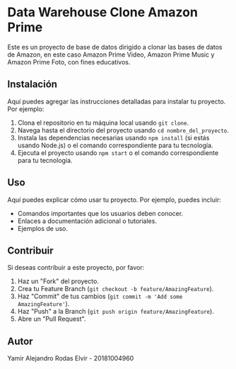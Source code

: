 # Data Warehouse Clone Amazon Prime

Este es un proyecto de base de datos dirigido a clonar las bases de datos de Amazon, en este caso Amazon Prime Video, Amazon Prime Music y Amazon Prime Foto, con fines educativos.

## Instalación

Aquí puedes agregar las instrucciones detalladas para instalar tu proyecto. Por ejemplo:

1. Clona el repositorio en tu máquina local usando `git clone`.
2. Navega hasta el directorio del proyecto usando `cd nombre_del_proyecto`.
3. Instala las dependencias necesarias usando `npm install` (si estás usando Node.js) o el comando correspondiente para tu tecnología.
4. Ejecuta el proyecto usando `npm start` o el comando correspondiente para tu tecnología.

## Uso

Aquí puedes explicar cómo usar tu proyecto. Por ejemplo, puedes incluir:

- Comandos importantes que los usuarios deben conocer.
- Enlaces a documentación adicional o tutoriales.
- Ejemplos de uso.

## Contribuir

Si deseas contribuir a este proyecto, por favor:

1. Haz un "Fork" del proyecto.
2. Crea tu Feature Branch (`git checkout -b feature/AmazingFeature`).
3. Haz "Commit" de tus cambios (`git commit -m 'Add some AmazingFeature'`).
4. Haz "Push" a la Branch (`git push origin feature/AmazingFeature`).
5. Abre un "Pull Request".

## Autor

Yamir Alejandro Rodas Elvir - 20181004960
